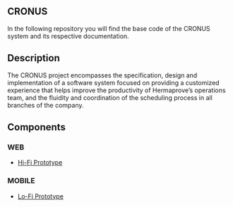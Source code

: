 ## CRONUS
In the following repository you will find the base code of the CRONUS system and its respective documentation.

## Description
The CRONUS project encompasses the specification, design and implementation of a software system focused on providing a customized experience that helps improve the productivity of Hermaprove’s operations team, and the fluidity and coordination of the scheduling process in all branches of the company.

## Components
### WEB
- [Hi-Fi Prototype](https://www.figma.com/proto/IyTAtljrajR3YoIXiWFGWM/CRONUS-Web?node-id=2008%3A31947&scaling=min-zoom&page-id=1225%3A30526&starting-point-node-id=2008%3A31947)

### MOBILE
- [Lo-Fi Prototype](https://www.figma.com/proto/7fDq0XxN1mLUZTRrD4vDxs/CRONUS-Mobile?node-id=2%3A877&scaling=scale-down&page-id=0%3A1&starting-point-node-id=2%3A877)
